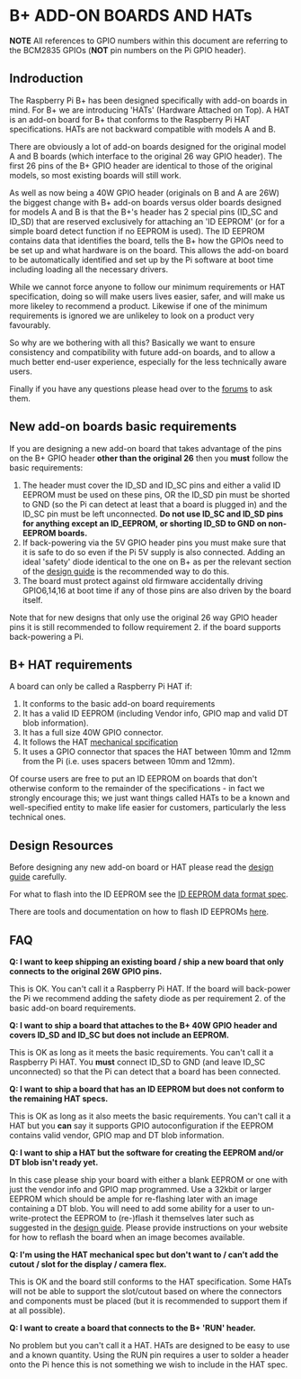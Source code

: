 # B+ ADD-ON BOARDS AND HATs

**NOTE** All references to GPIO numbers within this document are referring to the BCM2835 GPIOs (**NOT** pin numbers on the Pi GPIO header).

## Indroduction

The Raspberry Pi B+ has been designed specifically with add-on boards in mind. For B+ we are introducing 'HATs' (Hardware Attached on Top). A HAT is an add-on board for B+ that conforms to the Raspberry Pi HAT specifications. HATs are not backward compatible with models A and B.

There are obviously a lot of add-on boards designed for the original model A and B boards (which interface to the original 26 way GPIO header). The first 26 pins of the B+ GPIO header are identical to those of the original models, so most existing boards will still work.

As well as now being a 40W GPIO header (originals on B and A are 26W) the biggest change with B+ add-on boards versus older boards designed for models A and B is that the B+'s header has 2 special pins (ID_SC and ID_SD) that are reserved exclusively for attaching an 'ID EEPROM' (or for a simple board detect function if no EEPROM is used). The ID EEPROM contains data that identifies the board, tells the B+ how the GPIOs need to be set up and what hardware is on the board. This allows the add-on board to be automatically identified and set up by the Pi software at boot time including loading all the necessary drivers.

While we cannot force anyone to follow our minimum requirements or HAT specification, doing so will make users lives easier, safer, and will make us more likeley to recommend a product. Likewise if one of the minimum requirements is ignored we are unlikeley to look on a product very favourably.

So why are we bothering with all this? Basically we want to ensure consistency and compatibility with future add-on boards, and to allow a much better end-user experience, especially for the less technically aware users.

Finally if you have any questions please head over to the [forums](http://www.raspberrypi.org/forums/viewforum.php?f=100) to ask them.

## New add-on boards basic requirements

If you are designing a new add-on board that takes advantage of the pins on the B+ GPIO header **other than the original 26** then you **must** follow the basic requirements:

1. The header must cover the ID_SD and ID_SC pins and either a valid ID EEPROM must be used on these pins, OR the ID_SD pin must be shorted to GND (so the Pi can detect at least that a board is plugged in) and the ID_SC pin must be left unconnected. **Do not use ID_SC and ID_SD pins for anything except an ID_EEPROM, or shorting ID_SD to GND on non-EEPROM boards.**
2. If back-powering via the 5V GPIO header pins you must make sure that it is safe to do so even if the Pi 5V supply is also connected. Adding an ideal 'safety' diode identical to the one on B+ as per the relevant section of the [design guide](designguide.md) is the recommended way to do this.
3. The board must protect against old firmware accidentally driving GPIO6,14,16 at boot time if any of those pins are also driven by the board itself.

Note that for new designs that only use the original 26 way GPIO header pins it is still recommended to follow requirement 2. if the board supports back-powering a Pi.

## B+ HAT requirements

A board can only be called a Raspberry Pi HAT if:

1. It conforms to the basic add-on board requirements
2. It has a valid ID EEPROM (including Vendor info, GPIO map and valid DT blob information).
3. It has a full size 40W GPIO connector.
4. It follows the HAT [mechanical spcification](hat-board-mechanical.pdf)
5. It uses a GPIO connector that spaces the HAT between 10mm and 12mm from the Pi (i.e. uses spacers between 10mm and 12mm).

Of course users are free to put an ID EEPROM on boards that don't otherwise conform to the remainder of the specifications - in fact we strongly encourage this; we just want things called HATs to be a known and well-specified entity to make life easier for customers, particularly the less technical ones.

## Design Resources

Before designing any new add-on board or HAT please read the [design guide](designguide.md) carefully.

For what to flash into the ID EEPROM see the [ID EEPROM data format spec](eeprom-format.md).

There are tools and documentation on how to flash ID EEPROMs [here](./eepromutils).

## FAQ

**Q: I want to keep shipping an existing board / ship a new board that only connects to the original 26W GPIO pins.**

This is OK. You can't call it a Raspberry Pi HAT. 
If the board will back-power the Pi we recommend adding the safety diode as per requirement 2. of the basic add-on board requirements.

**Q: I want to ship a board that attaches to the B+ 40W GPIO header and covers ID_SD and ID_SC but does not include an EEPROM.**

This is OK as long as it meets the basic requirements. You can't call it a Raspberry Pi HAT.
You **must** connect ID_SD to GND (and leave ID_SC unconnected) so that the Pi can detect that a board has been connected.

**Q: I want to ship a board that has an ID EEPROM but does not conform to the remaining HAT specs.**

This is OK as long as it also meets the basic requirements. You can't call it a HAT but you **can** say it supports GPIO autoconfiguration if the EEPROM contains valid vendor, GPIO map and DT blob information.

**Q: I want to ship a HAT but the software for creating the EEPROM and/or DT blob isn't ready yet.**

In this case please ship your board with either a blank EEPROM or one with just the vendor info and GPIO map programmed. Use a 32kbit or larger EEPROM which should be ample for re-flashing later with an image containing a DT blob. You will need to add some ability for a user to un-write-protect the EEPROM to (re-)flash it themselves later such as suggested in the [design guide](designguide.md). Please provide instructions on your website for how to reflash the board when an image becomes available.

**Q: I'm using the HAT mechanical spec but don't want to / can't add the cutout / slot for the display / camera flex.**

This is OK and the board still conforms to the HAT specification. Some HATs will not be able to support the slot/cutout based on where the connectors and components must be placed (but it is recommended to support them if at all possible).

**Q: I want to create a board that connects to the B+ 'RUN' header.**

No problem but you can't call it a HAT.
HATs are designed to be easy to use and a known quantity. Using the RUN pin requires a user to solder a header onto the Pi hence this is not something we wish to include in the HAT spec.
